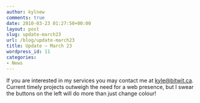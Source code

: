 ```yaml
---
author: kylnew
comments: true
date: 2010-03-23 01:27:50+00:00
layout: post
slug: update-march23
url: /blog/update-march23
title: Update – March 23
wordpress_id: 11
categories:
- News
---
```


If you are interested in my services you may contact me at [kyle@bitwit.ca](mailto:kyle@bitwit.ca).
Current timely projects outweigh the need for a web presence, but I swear the buttons on the left will do more than just change colour!
